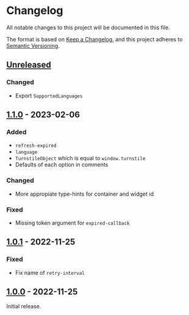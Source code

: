 # Changelog

All notable changes to this project will be documented in this file.

The format is based on [Keep a Changelog](https://keepachangelog.com/en/1.0.0/),
and this project adheres to [Semantic Versioning](https://semver.org/spec/v2.0.0.html).

## [Unreleased]

### Changed

- Export `SupportedLanguages`

## [1.1.0] - 2023-02-06

### Added

- `refresh-expired`
- `language`
- `TurnstileObject` which is equal to `window.turnstile`
- Defaults of each option in comments

### Changed

- More appropiate type-hints for container and widget id

### Fixed

- Missing token argument for `expired-callback`


## [1.0.1] - 2022-11-25

### Fixed

- Fix name of `retry-interval`

## [1.0.0] - 2022-11-25

Initial release.

[unreleased]: https://github.com/Le0Developer/turnstile-types/compare/v1.1.0...HEAD
[1.1.0]: https://github.com/Le0Developer/turnstile-types/releases/tag/v1.1.0
[1.0.1]: https://github.com/Le0Developer/turnstile-types/releases/tag/v1.0.1
[1.0.0]: https://github.com/Le0Developer/turnstile-types/releases/tag/v1.0.0
